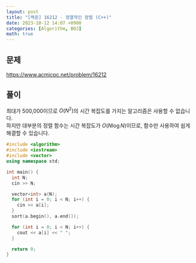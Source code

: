 ```yaml
---
layout: post
title: "[백준] 16212 - 정열적인 정렬 (C++)"
date: 2023-10-12 14:07 +0900
categories: [Algorithm, BOJ]
math: true
---
```


## 문제

<https://www.acmicpc.net/problem/16212>

## 풀이

최대가 500,000이므로 $O(N^2)$의 시간 복잡도를 가지는 알고리즘은 사용할 수 없습니다.  
하지만 대부분의 정렬 함수는 시간 복잡도가 $O(N \log N)$이므로, 함수만 사용하여 쉽게 해결할 수 있습니다.

```cpp
#include <algorithm>
#include <iostream>
#include <vector>
using namespace std;

int main() {
  int N;
  cin >> N;

  vector<int> a(N);
  for (int i = 0; i < N; i++) {
    cin >> a[i];
  }
  sort(a.begin(), a.end());

  for (int i = 0; i < N; i++) {
    cout << a[i] << " ";
  }

  return 0;
}
```
